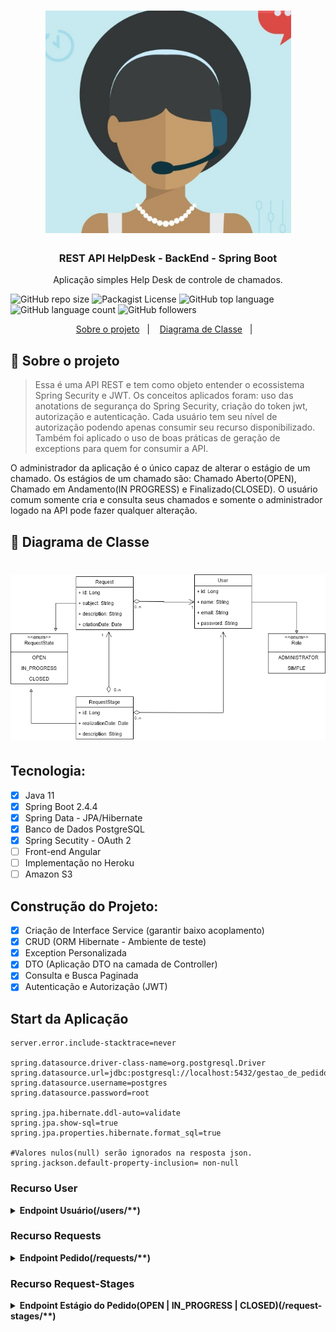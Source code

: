 <h1 align="center">
    <img alt="Ecommerce" src="https://github.com/JeffersonLuizCruz/api-restful-gestaodepedidos/blob/main/src/main/resources/tamplate/logo3.png" />
</h1>

<h3 align="center">
  REST API HelpDesk - BackEnd - Spring Boot
</h3>

<p align="center">Aplicação simples Help Desk de controle de chamados.</p>

![GitHub repo size](https://img.shields.io/github/repo-size/JeffersonLuizCruz/financial)  ![Packagist License](https://img.shields.io/packagist/l/JeffersonLuizCruz/financial)  ![GitHub top language](https://img.shields.io/github/languages/top/JeffersonLuizCruz/financial)  ![GitHub language count](https://img.shields.io/github/languages/count/JeffersonLuizCruz/financial?label=Linguagem%20de%20Programa%C3%A7%C3%A3o)  ![GitHub followers](https://img.shields.io/github/followers/JeffersonLuizCruz?style=social)

<p align="center">
  <a href="#-sobre">Sobre o projeto</a>&nbsp;&nbsp;&nbsp;|&nbsp;&nbsp;&nbsp;
  <a href="#-diagrama">Diagrama de Classe</a>&nbsp;&nbsp;&nbsp;|&nbsp;&nbsp;&nbsp;
</p>

## :page_with_curl: Sobre o projeto <a name="-sobre"/></a>

> Essa é uma API REST e tem como objeto entender o ecossistema Spring Security e JWT. Os conceitos aplicados foram: uso das anotations de segurança do Spring Security, criação do token jwt, autorização e autenticação. Cada usuário tem seu nível de autorização podendo apenas consumir seu recurso disponibilizado. Também foi aplicado o uso de  boas práticas de geração de exceptions para quem for consumir a API. 

O administrador da aplicação é o único capaz de alterar o estágio de um chamado. Os estágios de um chamado são: Chamado Aberto(OPEN), Chamado em Andamento(IN PROGRESS) e Finalizado(CLOSED). O usuário comum somente cria e consulta seus chamados e somente o administrador logado na API pode fazer qualquer alteração.


## :page_with_curl: Diagrama de Classe <a name="-diagrama"/></a>
<h1 align="center">
    <img alt="Ecommerce" src="https://github.com/JeffersonLuizCruz/API-RESTful-GestaoDePedidos/blob/main/API-RESTful-GestaoDePedidos/src/main/resources/tamplate/diagrama-class.png" />
</h1>

## Tecnologia:
- [x] Java 11<br>
- [x] Spring Boot 2.4.4<br>
- [x] Spring Data - JPA/Hibernate<br>
- [x] Banco de Dados PostgreSQL<br>
- [x] Spring Secutity - OAuth 2<br>
- [ ] Front-end Angular<br>
- [ ] Implementação no Heroku<br>
- [ ] Amazon S3<br>

## Construção do Projeto:
- [x] Criação de Interface Service (garantir baixo acoplamento)<br>
- [x] CRUD (ORM Hibernate - Ambiente de teste)<br>
- [x] Exception Personalizada
- [x] DTO (Aplicação DTO na camada de Controller)
- [x] Consulta e Busca Paginada
- [x] Autenticação e Autorização (JWT)

## Start da Aplicação
```
server.error.include-stacktrace=never

spring.datasource.driver-class-name=org.postgresql.Driver
spring.datasource.url=jdbc:postgresql://localhost:5432/gestao_de_pedidos
spring.datasource.username=postgres
spring.datasource.password=root

spring.jpa.hibernate.ddl-auto=validate
spring.jpa.show-sql=true
spring.jpa.properties.hibernate.format_sql=true

#Valores nulos(null) serão ignorados na resposta json.
spring.jackson.default-property-inclusion= non-null
```

### Recurso User

<details>
<summary><strong> Endpoint Usuário(/users/**)</strong></summary>

### Rota[POST]
- Salvar Usuário.
[POST] http://localhost:8080/users/

#### Body:
```
{
    "name": "Hugo",
    "email": "hugo@gmail.com",
    "password": "123456789",
    "role": "ADMINISTRATOR"
}
```

### Rota[POST]
- Login e Senha.
[POST] http://localhost:8080/users/login

#### Body:
```
{
    "email": "hugo@gmail.com",
    "password": "123456789"
}
```
### Reponse Token JWT:
```
{
    "token": "eyJhbGciOiJIUzUxMiJ9.
    eyJzdWIiOiJodWdvQGdtYWlsLmNvbSIsImV4cCI6MTYxMzkxODcxMCwicm9sZSI6WyJST0xFX0FETUlOSVNUUkFUT1IiXX0.
    hAFvi5vIQq_SN6_hb4GBx2bvKWCZrV5hxpc9R6en7EenoFlH35UU3S0bim0kfLXKluRwR4y3lwM4LKGrovAcLA",
    
    "expire": 1613918710023,
    "tokenProvider": "Dearer"
}
```

### Rota[PUT]
- Editar Usuário.
[PUT] http://localhost:8080/users/1

#### Body:
```
{
    "name": "Hugo",
    "email": "hugo@gmail.com",
    "password": "1234hugo", //Edite Password
    "role": "ADMINISTRATOR"
}
```

### Rota[GET]
- Listar Usuário por id .
[GET] http://localhost:8080/users/1

#### Response:
```
{
    "id": 1,
    "name": "Hugo",
    "email": "hugo@gmail.com",
    "role": "ADMINISTRATOR"
}
```
### Rota[GET]
- Lista Páginada de Usuários
[GET] http://localhost:8080/users/

#### Response:
```
{
    "totalElements": 10,
    "pageSize": 10,
    "totalPages": 1,
    "elements": [
        {
            "id": 1,
            "name": "hugo",
            "email": "hugo@gmail.com",
            "role": "ADMINISTRATOR"
        },
        {
            "id": 2,
            "name": "jeff",
            "email": "jeff@gmail.com",
            "role": "SIMPLE"
        },
} ...
```
### Rota[GET]
- Lista Páginada de um Pedido de respectivo usuário.
[GET] http://localhost:8080/users/1/requests

#### Response:
```
{
    "totalElements": 1,
    "pageSize": 10,
    "totalPages": 1,
    "elements": [
        {
            "id": 1,
            "subject": "Pedido de Notebook",
            "description": "Notebook Acer de configuraÃ§Ã£o avanÃ§ada para programaÃ§Ã£o Android",
            "creationDate": "2021-02-16T15:23:28.464+00:00",
            "state": "OPEN",
            "owner": {
                "id": 1,
                "name": "hugo",
                "email": "hugo@gmail.com",
                "role": "ADMINISTRATOR"
            }
        }
    ]
}
```
</details>

### Recurso Requests

<details>
<summary><strong> Endpoint Pedido(/requests/**)</strong></summary>
    
### Rota[POST]
- Cadastro de Pedido.
[POST] http://localhost:8080/requests

#### Body:
```
{
    "subject": "Pedido de Notebook",
    "description": "Notebook Acer de configuração avançada para programação Android",
    "owner": {
        "id": 1,
        "name": "Hugo",
        "email": "hugo@gmail.com",
        "role": "ADMINISTRATOR"
    }
}
```
### Rota[PUT]
- Editar Pedido.
[POST] http://localhost:8080/requests/1

#### Body:
```
{
    "subject": "Pedido de Notebook",
    "description": "Notebook Dell de configuração avançada para programação Android", // Editado marca de notebook
    "owner": {
        "id": 1,
        "name": "Hugo",
        "email": "hugo@gmail.com",
        "role": "ADMINISTRATOR"
    }
}
```
### Rota[GET]
- Listar Pedido por id .
[GET] http://localhost:8080/requests/1

#### Response:
```
{
    "id": 1,
    "subject": "Pedido de Notebook",
    "description": "Notebook Dell de configuraÃ§Ã£o avanÃ§ada para programaÃ§Ã£o Android",
    "creationDate": "2021-02-16T15:23:28.464+00:00",
    "state": "OPEN",
    "owner": {
        "id": 1,
        "name": "Hugo",
        "email": "hugo@gmail.com",
        "role": "ADMINISTRATOR"
    }
}
```
### Rota[GET]
- Listar de Pedido paginada .
[GET] http://localhost:8080/requests/

#### Response:
```
{
    "totalElements": 2,
    "pageSize": 10,
    "totalPages": 1,
    "elements": [
        {
            "id": 1,
            "subject": "Pedido de Notebook",
            "description": "Notebook Dell de configuraÃ§Ã£o avanÃ§ada para programaÃ§Ã£o Android",
            "creationDate": "2021-02-16T15:23:28.464+00:00",
            "state": "OPEN",
            "owner": {
                "id": 1,
                "name": "hugo",
                "email": "hugo@gmail.com",
                "role": "ADMINISTRATOR"
            }
        },
        {
            "id": 2,
            "subject": "Pedido de compra de Software IDE",
            "description": "O software IDE para desenvolvimento para compra é o Intellij",
            "creationDate": "2021-02-16T15:41:24.807+00:00",
            "state": "OPEN",
            "owner": {
                "id": 1,
                "name": "hugo",
                "email": "hugo@gmail.com",
                "role": "ADMINISTRATOR"
            }
        }
    ]
}
...
```

### Rota[GET]
- Listar de Pedido paginada com seu respectivo Estágio(status = OPEN | IN_PROGRESS | CLOSED).
[GET] http://localhost:8080/requests/1/request-stages

#### Response:
```
{
    "totalElements": 1,
    "pageSize": 10,
    "totalPages": 1,
    "elements": [
        {
            "id": 1,
            "description": "Pedido submetido para anÃ¡lise",
            "realizationDate": "2021-02-16T17:19:35.869+00:00",
            "state": "IN_PROGRESS",
            "request": {
                "id": 1,
                "subject": "Pedido de Notebook",
                "description": "Notebook Acer de configuraÃ§Ã£o avanÃ§ada para programaÃ§Ã£o Android",
                "creationDate": "2021-02-16T15:23:28.464+00:00",
                "state": "IN_PROGRESS",
                "owner": {
                    "id": 1,
                    "name": "hugo",
                    "email": "hugo@gmail.com",
                    "role": "ADMINISTRATOR"
                }
            },
            "owner": {
                "id": 1,
                "name": "hugo",
                "email": "hugo@gmail.com",
                "role": "ADMINISTRATOR"
            }
        }
    ]
}
```
</details>

### Recurso Request-Stages

<details>
<summary><strong> Endpoint Estágio do Pedido(OPEN | IN_PROGRESS | CLOSED)(/request-stages/**)</strong></summary>
    
### Rota[POST]

- O administrador do sistema irá definir o status do cadastro do Pedido do Cliente.
[POST] http://localhost:8080/request-stages
#### Body:
```
{
    "id": 1,
    "description": "Pedido submetido para anÃ¡lise",
    "realizationDate": "2021-02-16T17:19:35.869+00:00",
    "state": "IN_PROGRESS",
    "request": {
        "id": 1,
        "subject": "Pedido de Notebook",
        "description": "Notebook Acer de configuraÃ§Ã£o avanÃ§ada para programaÃ§Ã£o Android",
        "creationDate": "2021-02-16T15:23:28.464+00:00",
        "state": "IN_PROGRESS",
        "owner": {
            "id": 1,
            "name": "Hugo",
            "email": "hugo@gmail.com",
            "role": "ADMINISTRATOR"
        }
    },
    "owner": {
        "id": 1,
        "name": "Hugo",
        "email": "hugo@gmail.com",
        "role": "ADMINISTRATOR"
    }
}
...
 ```   
</details>


